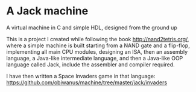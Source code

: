 # A Jack machine
A virtual machine in C and simple HDL, designed from the ground up

This is a project I created while following the book http://nand2tetris.org/, where a simple machine is built starting from a NAND gate and a flip-flop, implementing all main CPU modules, designing an ISA, then an assembly language, a Java-like intermediate language, and then a Java-like OOP language called Jack, include the assembler and compiler required.

I have then written a Space Invaders game in that language: https://github.com/obiwanus/machine/tree/master/jack/invaders
